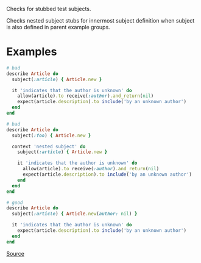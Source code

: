 
Checks for stubbed test subjects.

Checks nested subject stubs for innermost subject definition
when subject is also defined in parent example groups.

# Examples

```ruby
# bad
describe Article do
  subject(:article) { Article.new }

  it 'indicates that the author is unknown' do
    allow(article).to receive(:author).and_return(nil)
    expect(article.description).to include('by an unknown author')
  end
end

# bad
describe Article do
  subject(:foo) { Article.new }

  context 'nested subject' do
    subject(:article) { Article.new }

    it 'indicates that the author is unknown' do
      allow(article).to receive(:author).and_return(nil)
      expect(article.description).to include('by an unknown author')
    end
  end
end

# good
describe Article do
  subject(:article) { Article.new(author: nil) }

  it 'indicates that the author is unknown' do
    expect(article.description).to include('by an unknown author')
  end
end
```

[Source](http://www.rubydoc.info/gems/rubocop/RuboCop/Cop/RSpec/SubjectStub)